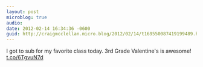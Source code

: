 ```yaml
---
layout: post
microblog: true
audio: 
date: 2012-02-14 16:34:36 -0600
guid: http://craigmcclellan.micro.blog/2012/02/14/t169550087419199489.html
---
```

I got to sub for my favorite class today. 3rd Grade Valentine's is awesome! [t.co/6TgvuN7d](http://t.co/6TgvuN7d)
